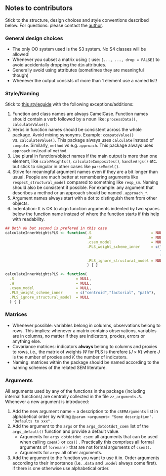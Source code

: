 
## Notes to contributors

Stick to the structure, design choices and style conventions described
below. For questions: please contact the
[author](mailto:manuel-rademaker@outlook.de).

<!-- ### Structure -->
<!-- The package structure is best understood with reference to a (hierarchically organized)  -->
<!-- company. In analogy to company departments, two separate "function departments"  -->
<!-- exist: -->
<!-- - **Estimation functions** -->
<!-- - **Postestimation functions** -->
<!-- Each department is hierarchically structured. All functions that do not belong -->
<!-- to one of the departments are considered **utility functions**. To stay in the -->
<!-- picture, they are best understood as external consultants in charge of one -->
<!-- specific task that is not meaningfully classified as belonging to (only) one of -->
<!-- the two departments. -->
<!-- #### Estimation functions: -->
<!-- Estimation functions are all functions involved in the estimation/calculation  -->
<!-- of the quantities of the measurement and the path/structural model. There are: -->
<!-- - **2 toplevel functions** (`csem()`). These functions + the -->
<!--   postestimation function `summarize()` (see below) should be sufficient for the end -->
<!--   user most of the time. Both functions eventually call `foreman()`. -->
<!-- - **1 midlevel function**, `foreman()`, that acts like a foreman by collecting all -->
<!--   (estimation) tasks, distributing them to lower level (helper) functions, and  -->
<!--   eventually recollecting all of their results. -->
<!-- - **Lowlevel (helper) functions** that perform one specific task. A distinction -->
<!--   is made between: -->
<!--     - **Exported helper functions**: Functions that are exported to be applied -->
<!--       directly by the end user if needed (e.g. `parseModel()` or -->
<!--       `calculateWeightsPLS()`). -->
<!--     - **Internal helper functions**: Functions that are not exported. These functions  -->
<!--       can be accessed via `csem:::` but they are not generally useful to the end user -->
<!--       (e.g. `calculateConstructVCV()` or `classifyConstructs()`).  -->
<!-- #### Postestimation functions: -->
<!-- Postestimation functions are functions to be applied to an object resulting  -->
<!-- from a call to `csem()`, `cca()` or `foreman()`, namely a `cSEMResults` object.  -->
<!-- All postestimation functions are consistently named by (preferably short) verbs. -->
<!-- Postestimation functions are generic with methods for classes `cSEMResults_default`, -->
<!-- `cSEMResults_multi` and `cSEMResults_2ndorder`. -->
<!-- Currently only a subset of these functions is implemented: -->
<!-- - 1 toplevel function:  -->
<!--   - `summarize()` with class `cSEMSummarize` -->
<!-- - 2 midlevel functions: -->
<!--   - `assess()` with class `cSEMCheck` -->
<!--   - `verify` with class `cSEMVerify` -->
<!-- - 3 lowlevel functions: -->
<!--   - `testMICOM()` with class `cSEMTestMICOM` -->
<!--   - `testMGD()` with class `cSEMTestMGA` -->
<!--   - `testOMF()` with class `cSEMTestOMF` -->
<!-- Each function has (will eventually have) a distinct class and a corresponding  -->
<!-- `print` method. -->
<!-- ### Helper functions -->
<!-- #### Exported helper functions -->
<!-- Exported helper functions should be written as autonomous as possible in a sense  -->
<!-- that they can be used without having to jump to a mother function in order to allow  -->
<!-- researchers using the package to use helper function the way they need it.  -->
<!-- Flexibility will come at the price of code repetition (i.e. most exported helper  -->
<!-- functions will have to have a `parseModel()` + `processDate()` statement at the  -->
<!-- beginning) to make them autonomous. -->
<!-- #### Internal helper functions -->
<!-- Internal helper functions on the other hand do not need to be autonomous. Here -->
<!-- code compactness is preferred.  -->
<!-- Mark every internal function as internal with `@keywords internal`. -->

### General design choices

-   The only OO system used is the S3 system. No S4 classes will be
    allowed!
-   Whenever you subset a matrix using `[` use:
    `[..., ..., drop = FALSE]` to avoid accidentally dropping the `dim`
    attributes.
-   Generally avoid using attributes (sometimes they are meaningful
    though)
-   Whenever the output consists of more than 1 element use a named
    list!

### Style/Naming

Stick to [this styleguide](https://style.tidyverse.org/) with the
following exceptions/additions:

1.  Function and class names are always CamelCase. Function names should
    contain a verb followed by a noun like: `processData()`,
    `calculateValue()`.
2.  Verbs in function names should be consistent across the whole
    package. Avoid mixing synonyms. Example: `computeValue()`
    vs. `calculateValue()`. This package always uses `calculate` instead
    of `compute`. Similarly, `method` vs e.g. `approach`. This package
    always uses `approach` instead of `method`.
3.  Use plural in function/object names if the main output is more than
    one element, like `scaleWeights()`, `calculateComposites()`,
    `handleArgs()` etc. but stick to singular in other cases like
    `parseModel()`.
4.  Strive for meaningful argument names even if they are a bit longer
    than usual. People are much better at remembering arguments like
    `respect_structural_model` compared to something like `resp_sm`.
    Naming should also be consistent if possible. For example: any
    argument that describes a method or an approach should be named
    `.approach_*`.
5.  Argument names always start with a dot to distinguish them from
    other objects.
6.  Indentation: It is OK to align function arguments indented by two
    spaces below the function name instead of where the function starts
    if this help with readability.

``` r
## Both ok but second is prefered in this case
calculateInnerWeightsPLS <- function(.S                           = NULL,
                                     .W                           = NULL,
                                     .csem_model                  = NULL,
                                     .PLS_weight_scheme_inner     = c("centroid",
                                                                      "factorial", 
                                                                      "path"),
                                     .PLS_ignore_structural_model = NULL
                                     ) { }

calculateInnerWeightsPLS <- function(
  .S                            = NULL,
  .W                            = NULL,
  .csem_model                   = NULL,
  .PLS_weight_scheme_inner      = c("centroid","factorial", "path"),
  .PLS_ignore_structural_model  = NULL
  ) { }
```

### Matrices

-   Whenever possible: variables belong in columns, observations belong
    to rows. This implies: whenever a matrix contains observations,
    variables are in columns, no matter if they are indicators, proxies,
    errors or anything else.
-   Covariance matrices: indicators **always** belong to columns and
    proxies to rows, i.e., the matrix of weights *W* for PLS is
    therefore (*J* × *K*) where *J* is the number of proxies and *K* the
    number of indicators.
-   Naming: matrices within the package should be named according to the
    naming schemes of the related SEM literature.

### Arguments

All arguments used by any of the functions in the package (including
internal functions) are centrally collected in the file
`zz_arguments.R`. Whenever a new argument is introduced:

1.  Add the new argument name + a description to the `cSEMArguments`
    list in alphabetical order by writing
    `@param <argument> "Some description". "Defaults to xxx".`
2.  Add the argument to the `args` or the `args_dotdotdot_csem` list of
    the `args_default()` function and provide a default value.
    -   Arguments for `args_dotdotdot_csem`: all arguments that can be
        used when calling `csem()` or `cca()` . Practically this
        comprises all formal arguments of `foreman()` that are not
        formal arguments of `csem()`.
    -   Arguments for `args`: all other arguments.
3.  Add the argument to the function you want to use it in. Order
    arguments according to their importance (i.e. `.data` and `.model`
    always come first). if there is one otherwise use alphabetical
    order.
